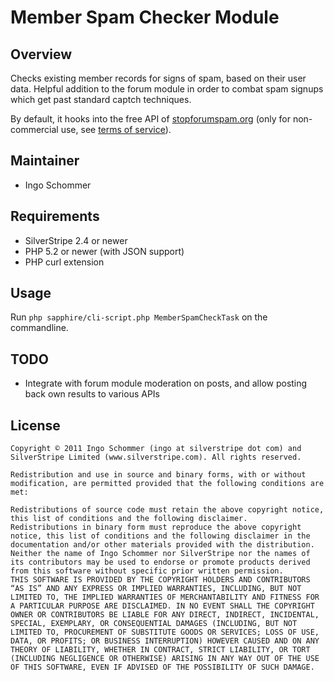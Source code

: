 # Member Spam Checker Module #

## Overview ##

Checks existing member records for signs of spam, based on their user data.
Helpful addition to the forum module in order to combat spam signups which
get past standard captch techniques.

By default, it hooks into the free API of [stopforumspam.org](http://stopforumspam.org)
(only for non-commercial use, see [terms of service](http://stopforumspam.com/usage)).

## Maintainer ##

 * Ingo Schommer <ingo at silverstripe dot com>

## Requirements ##

 * SilverStripe 2.4 or newer
 * PHP 5.2 or newer (with JSON support)
 * PHP curl extension

## Usage ##

Run `php sapphire/cli-script.php MemberSpamCheckTask` on the commandline.

## TODO ##

 * Integrate with forum module moderation on posts, and allow posting back own results to various APIs

## License ##

	Copyright © 2011 Ingo Schommer (ingo at silverstripe dot com) and SilverStripe Limited (www.silverstripe.com). All rights reserved.

	Redistribution and use in source and binary forms, with or without modification, are permitted provided that the following conditions are met:

	Redistributions of source code must retain the above copyright notice, this list of conditions and the following disclaimer.
	Redistributions in binary form must reproduce the above copyright notice, this list of conditions and the following disclaimer in the documentation and/or other materials provided with the distribution.
	Neither the name of Ingo Schommer nor SilverStripe nor the names of its contributors may be used to endorse or promote products derived from this software without specific prior written permission.
	THIS SOFTWARE IS PROVIDED BY THE COPYRIGHT HOLDERS AND CONTRIBUTORS “AS IS” AND ANY EXPRESS OR IMPLIED WARRANTIES, INCLUDING, BUT NOT LIMITED TO, THE IMPLIED WARRANTIES OF MERCHANTABILITY AND FITNESS FOR A PARTICULAR PURPOSE ARE DISCLAIMED. IN NO EVENT SHALL THE COPYRIGHT OWNER OR CONTRIBUTORS BE LIABLE FOR ANY DIRECT, INDIRECT, INCIDENTAL, SPECIAL, EXEMPLARY, OR CONSEQUENTIAL DAMAGES (INCLUDING, BUT NOT LIMITED TO, PROCUREMENT OF SUBSTITUTE GOODS OR SERVICES; LOSS OF USE, DATA, OR PROFITS; OR BUSINESS INTERRUPTION) HOWEVER CAUSED AND ON ANY THEORY OF LIABILITY, WHETHER IN CONTRACT, STRICT LIABILITY, OR TORT (INCLUDING NEGLIGENCE OR OTHERWISE) ARISING IN ANY WAY OUT OF THE USE OF THIS SOFTWARE, EVEN IF ADVISED OF THE POSSIBILITY OF SUCH DAMAGE.